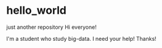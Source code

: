 # hello_world
just another repository
Hi everyone!

I'm a student who study big-data.
I need your help!
Thanks!
